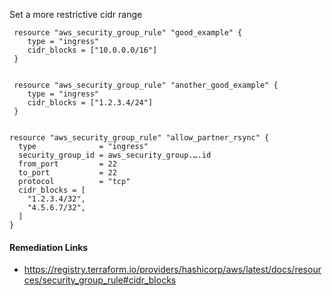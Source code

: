
Set a more restrictive cidr range

```hcl
 resource "aws_security_group_rule" "good_example" {
 	type = "ingress"
 	cidr_blocks = ["10.0.0.0/16"]
 }
 
```
```hcl
 resource "aws_security_group_rule" "another_good_example" {
 	type = "ingress"
 	cidr_blocks = ["1.2.3.4/24"]
 }
 
```
```hcl
resource "aws_security_group_rule" "allow_partner_rsync" {
  type              = "ingress"
  security_group_id = aws_security_group.….id
  from_port         = 22
  to_port           = 22
  protocol          = "tcp"
  cidr_blocks = [
    "1.2.3.4/32",
    "4.5.6.7/32",
  ]
}

```

#### Remediation Links
 - https://registry.terraform.io/providers/hashicorp/aws/latest/docs/resources/security_group_rule#cidr_blocks

